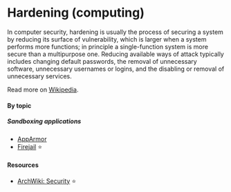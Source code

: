 # Hardening (computing)

In computer security, hardening is usually the process of securing a system by reducing its surface of vulnerability, which is larger when a system performs more functions; in principle a single-function system is more secure than a multipurpose one. Reducing available ways of attack typically includes changing default passwords, the removal of unnecessary software, unnecessary usernames or logins, and the disabling or removal of unnecessary services.

Read more on [Wikipedia](https://en.wikipedia.org/wiki/Hardening_(computing)).

#### By topic

##### Sandboxing applications
- [AppArmor](https://en.wikipedia.org/wiki/AppArmor)
- [Firejail](https://firejail.wordpress.com) ⭐

#### Resources
- [ArchWiki: Security](https://wiki.archlinux.org/title/Security) ⭐
